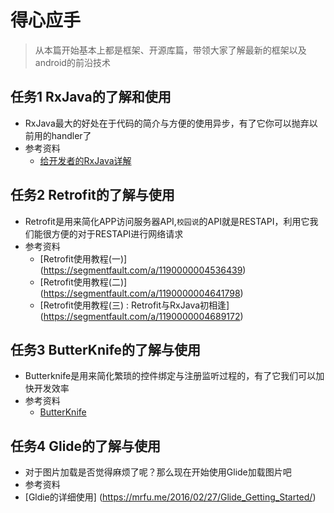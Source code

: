 # 得心应手
> 从本篇开始基本上都是框架、开源库篇，带领大家了解最新的框架以及android的前沿技术

## 任务1 RxJava的了解和使用
- RxJava最大的好处在于代码的简介与方便的使用异步，有了它你可以抛弃以前用的handler了
- 参考资料
	- [给开发者的RxJava详解](http://gank.io/post/560e15be2dca930e00da1083)

## 任务2 Retrofit的了解与使用
- Retrofit是用来简化APP访问服务器API,``校园说``的API就是RESTAPI，利用它我们能很方便的对于RESTAPI进行网络请求
- 参考资料
	- [Retrofit使用教程(一)] (https://segmentfault.com/a/1190000004536439)
	- [Retrofit使用教程(二)] (https://segmentfault.com/a/1190000004641798)
	- [Retrofit使用教程(三) : Retrofit与RxJava初相逢] (https://segmentfault.com/a/1190000004689172)

## 任务3 ButterKnife的了解与使用
- Butterknife是用来简化繁琐的控件绑定与注册监听过程的，有了它我们可以加快开发效率
- 参考资料
   - [ButterKnife](http://www.cnblogs.com/zhaoyanjun/p/6016341.html)	 
	
## 任务4 Glide的了解与使用
- 对于图片加载是否觉得麻烦了呢？那么现在开始使用Glide加载图片吧
- 参考资料
 - [Gldie的详细使用] (https://mrfu.me/2016/02/27/Glide_Getting_Started/)